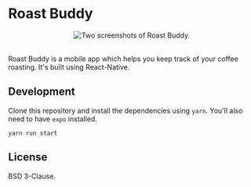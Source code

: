# Roast Buddy

<div align="center">
    <img
    max-width="600px"
    alt="Two screenshots of Roast Buddy."
     src="https://raw.githubusercontent.com/bmcmahen/roast-buddy-reloaded/master/hero.jpg">
  
</div>
<br />

Roast Buddy is a mobile app which helps you keep track of your coffee roasting. It's built using React-Native.

## Development

Clone this repository and install the dependencies using `yarn`. You'll also need to have `expo` installed.

```
yarn run start
```

## License

BSD 3-Clause.
